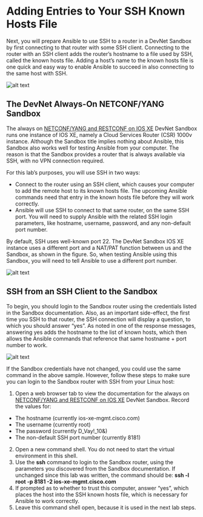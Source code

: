 # Adding Entries to Your SSH Known Hosts File

Next, you will prepare Ansible to use SSH to a router in a DevNet Sandbox by first connecting to that router with some SSH client. Connecting to the router with an SSH client adds the router’s hostname to a file used by SSH, called the known hosts file. Adding a host’s name to the known hosts file is one quick and easy way to enable Ansible to succeed in also connecting to the same host with SSH.

![alt text](/posts/files/02-ansible-05-home-lab-ansible/assets/images/desktop-5-22.png)

## The DevNet Always-On NETCONF/YANG Sandbox

The always on [NETCONF/YANG and RESTCONF on IOS XE](https://devnetsandbox.cisco.com/RM/Diagram/Index/27d9747a-db48-4565-8d44-df318fce37ad?diagramType=Topology) DevNet Sandbox runs one instance of IOS XE, namely a Cloud Services Router (CSR) 1000v instance. Although the Sandbox title implies nothing about Ansible, this Sandbox also works well for testing Ansible from your computer. The reason is that the Sandbox provides a router that is always available via SSH, with no VPN connection required.

For this lab’s purposes, you will use SSH in two ways:

-   Connect to the router using an SSH client, which causes your computer to add the remote host to its known hosts file. The upcoming Ansible commands need that entry in the known hosts file before they will work correctly.
-   Ansible will use SSH to connect to that same router, on the same SSH port. You will need to supply Ansible with the related SSH login parameters, like hostname, username, password, and any non-default port number.

By default, SSH uses well-known port 22. The DevNet Sandbox IOS XE instance uses a different port and a NAT/PAT function between us and the Sandbox, as shown in the figure. So, when testing Ansible using this Sandbox, you will need to tell Ansible to use a different port number.

![alt text](/posts/files/02-ansible-05-home-lab-ansible/assets/images/desktop-5-23.png)

## SSH from an SSH Client to the Sandbox

To begin, you should login to the Sandbox router using the credentials listed in the Sandbox documentation. Also, as an important side-effect, the first time you SSH to that router, the SSH connection will display a question, to which you should answer “yes”. As noted in one of the response messages, answering yes adds the hostname to the list of known hosts, which then allows the Ansible commands that reference that same hostname + port number to work.

![alt text](/posts/files/02-ansible-05-home-lab-ansible/assets/images/desktop-5-24.png)

If the Sandbox credentials have not changed, you could use the same command in the above sample. However, follow these steps to make sure you can login to the Sandbox router with SSH from your Linux host:

1.  Open a web browser tab to view the documentation for the always on [NETCONF/YANG and RESTCONF on IOS XE](https://devnetsandbox.cisco.com/RM/Diagram/Index/27d9747a-db48-4565-8d44-df318fce37ad?diagramType=Topology) DevNet Sandbox. Record the values for:
  - The hostname (currently ios-xe-mgmt.cisco.com)
  - The username (currently root)
  - The password (currently D_Vay!\_10&)
  - The non-default SSH port number (currently 8181)
2.  Open a new command shell. You do not need to start the virtual environment in this shell.
3.  Use the **ssh** command to login to the Sandbox router, using the parameters you discovered from the Sandbox documentation. If unchanged since this lab was written, the command should be: **ssh -l root -p 8181 -2 ios-xe-mgmt.cisco.com**
4.  If prompted as to whether to trust this computer, answer “yes”, which places the host into the SSH known hosts file, which is necessary for Ansible to work correctly.
5.  Leave this command shell open, because it is used in the next lab steps.
